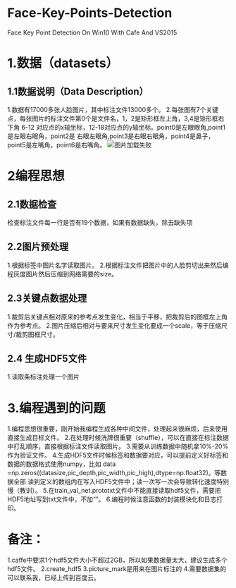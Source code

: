 # Face-Key-Points-Detection
Face Key Point Detection  On Win10 With Cafe And VS2015

# 1.数据（datasets）
## 1.1数据说明（Data Description）
1.数据有17000多张人脸图片，其中标注文件13000多个。
2.每张图有7个关键点，每张图片的标注文件第0个是文件名，1，2是矩形框左上角，3,4是矩形框右下角
6-12 对应点的x轴坐标，12-18对应点的y轴坐标。point0是左眼眼角,point1是左眼右眼角，point2是
右眼左眼角,point3是右眼右眼角，point4是鼻子，point5是左嘴角，point6是右嘴角。
![图片加载失败](https://github.com/thehappysheep/Face-Key-Points-Detection-/blob/master/example.jpg)
# 2编程思想
## 2.1数据检查
检查标注文件每一行是否有19个数据，如果有数据缺失，除去缺失项
## 2.2图片预处理
1.根据标签中图片名字读取图片。
2.根据标注文件把图片中的人脸剪切出来然后编程灰度图片然后压缩到网络需要的size。
## 2.3关键点数据处理
1.裁剪后关键点相对原来的参考点发生变化，相当于平移，把裁剪后的图框左上角作为参考点。
2.图片压缩后相对与要来尺寸发生变化要成一个scale，等于压缩尺寸/裁剪图框尺寸。
## 2.4 生成HDF5文件
1.读取条标注处理一个图片
# 3.编程遇到的问题
1.编程思想很重要，刚开始我编程生成各种中间文件，处理起来很麻烦，后来使用直接生成目标文件。
2.在处理时候洗牌很重要（shuffle），可以在直接在标注数据中打乱顺序，直接根据标注文件读取图片。
3.需要从训练数据中随机拿10%-20%作为验证文件。
4.生成HDF5文件时候标签和数据要对应，可以提前定义好标签和数据的数据格式使用numpy，比如
  data =np.zeros((datasize,pic_depth,pic_width,pic_high),dtype=np.float32)。等数据全部
  读到定义的数组内在写入HDF5文件中；读一次写一次会导致转化速度特别慢（教训）。
5.在train_val_net.prototxt文件中不能直接读取hdf5文件，需要把HDF5地址写到txt文件中，不加“”。
6.编程时候注意函数的封装模块化和日志打印。

# 备注：
1.caffe中要求1个hdf5文件大小不超过2GB，所以如果数据量太大，建议生成多个hdf5文件。
2.create_hdf5
3.picture_mark是用来在图片标注的
4.需要数据集的可以联系我，已经上传到百度云。
